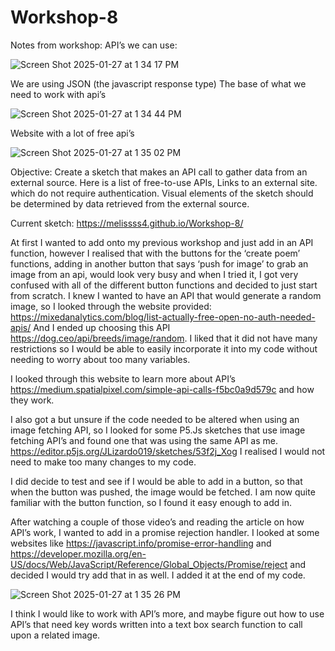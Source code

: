 # Workshop-8

Notes from workshop:
API’s we can use:


![Screen Shot 2025-01-27 at 1 34 17 PM](https://github.com/user-attachments/assets/93f0b9e6-cc3e-47ff-b90d-aeb59d0b4a77)


We are using JSON (the javascript response type)
The base of what we need to work with api’s

![Screen Shot 2025-01-27 at 1 34 44 PM](https://github.com/user-attachments/assets/bf8c6cd3-de29-42a6-8951-68aae7a0cf39)

Website with a lot of free api’s

![Screen Shot 2025-01-27 at 1 35 02 PM](https://github.com/user-attachments/assets/b3acf391-d89a-4353-bd57-f7cc6ca42aa3)


Objective:
Create a sketch that makes an API call to gather data from an external source. Here is a list of free-to-use APIs, Links to an external site. which do not require authentication.
Visual elements of the sketch should be determined by data retrieved from the external source.

Current sketch: https://melissss4.github.io/Workshop-8/ 


At first I wanted to add onto my previous workshop and just add in an API function, however I realised that with the buttons for the ‘create poem’ functions, adding in another button that says ‘push for image’ to grab an image from an api, would look very busy and when I tried it, I got very confused with all of the different button functions and decided to just start from scratch. I knew I wanted to have an API that would generate a random image, so I looked through the website provided: https://mixedanalytics.com/blog/list-actually-free-open-no-auth-needed-apis/ 
And I ended up choosing this API https://dog.ceo/api/breeds/image/random. I liked that it did not have many restrictions so I would be able to easily incorporate it into my code without needing to worry about too many variables. 

I looked through this website to learn more about API’s https://medium.spatialpixel.com/simple-api-calls-f5bc0a9d579c and how they work. 

I also got a but unsure if the code needed to be altered when using an image fetching API, so I looked for some P5.Js sketches that use image fetching API’s and found one that was using the same API as me. https://editor.p5js.org/JLizardo019/sketches/53f2j_Xog  I realised I would not need to make too many changes to my code. 

I did decide to test and see if I would be able to add in a button, so that when the button was pushed, the image would be fetched. I am now quite familiar with the button function, so I found it easy enough to add in. 

After watching a couple of those video’s and reading the article on how API’s work, I wanted to add in a promise rejection handler. I looked at some websites like https://javascript.info/promise-error-handling and https://developer.mozilla.org/en-US/docs/Web/JavaScript/Reference/Global_Objects/Promise/reject and decided I would try add that in as well. I added it at the end of my code. 

![Screen Shot 2025-01-27 at 1 35 26 PM](https://github.com/user-attachments/assets/2f22c2fb-b93f-43f1-840d-89626d41b632)

I think I would like to work with API’s more, and maybe figure out how to use API’s that need key words written into a text box search function to call upon a related image. 






